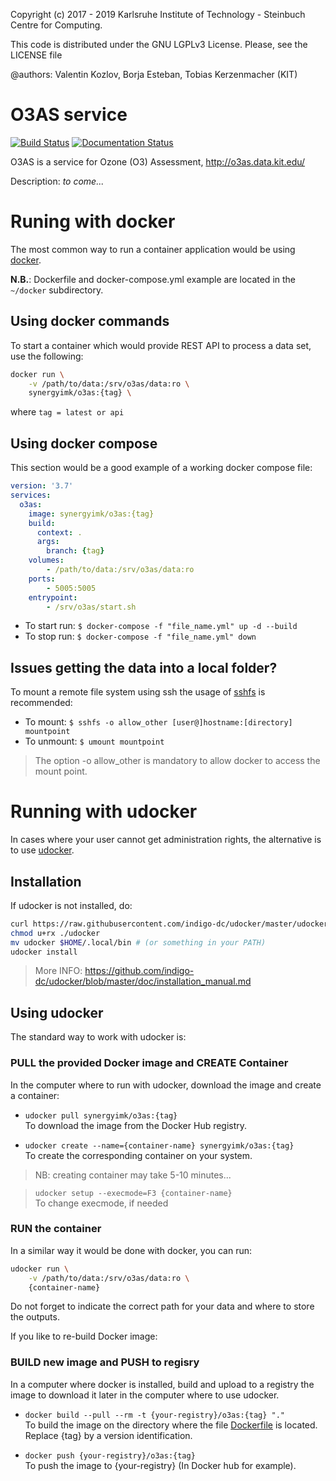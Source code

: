 Copyright (c) 2017 - 2019 Karlsruhe Institute of Technology - Steinbuch Centre for Computing.

This code is distributed under the GNU LGPLv3 License. Please, see the LICENSE file

@authors: Valentin Kozlov, Borja Esteban, Tobias Kerzenmacher (KIT)

# O3AS service
[![Build Status](https://jenkins.eosc-synergy.eu/buildStatus/icon?job=eosc-synergy-org%2Fo3as%2Ftest)](https://jenkins.eosc-synergy.eu/job/eosc-synergy-org/job/o3as/job/test/) [![Documentation Status](https://readthedocs.org/projects/o3as/badge/?version=latest)](https://o3as.readthedocs.io/en/latest/?badge=latest)

O3AS is a service for Ozone (O3) Assessment, http://o3as.data.kit.edu/

Description: *to come...*

# Runing with docker
The most common way to run a container application would be using [docker](https://docs.docker.com/).

**N.B.**: Dockerfile and docker-compose.yml example are located in the `~/docker` subdirectory.

## Using docker commands
To start a container which would provide REST API to process a data set, use the following:
```sh
docker run \
    -v /path/to/data:/srv/o3as/data:ro \
    synergyimk/o3as:{tag} \
```
where `tag = latest or api`


## Using docker compose
This section would be a good example of a working docker compose file:
```yml
version: '3.7'
services:
  o3as:
    image: synergyimk/o3as:{tag}
    build:
      context: .
      args:
        branch: {tag}
    volumes:
        - /path/to/data:/srv/o3as/data:ro
    ports:
        - 5005:5005
    entrypoint:
        - /srv/o3as/start.sh 
```

* To start run: `$ docker-compose -f "file_name.yml" up -d --build`
* To stop run: `$ docker-compose -f "file_name.yml" down`


## Issues getting the data into a local folder?
To mount a remote file system using ssh the usage of [sshfs](https://github.com/libfuse/sshfs) is recommended:
* To mount:  `$ sshfs -o allow_other [user@]hostname:[directory] mountpoint`
* To unmount: `$ umount mountpoint`

> The option -o allow_other is mandatory to allow docker to access the mount point.

# Running with udocker
In cases where your user cannot get administration rights, the alternative is to use [udocker](https://indigo-dc.gitbook.io/udocker/). 


## Installation
If udocker is not installed, do:
```sh
curl https://raw.githubusercontent.com/indigo-dc/udocker/master/udocker.py > udocker
chmod u+rx ./udocker
mv udocker $HOME/.local/bin # (or something in your PATH)
udocker install
```
> More INFO: https://github.com/indigo-dc/udocker/blob/master/doc/installation_manual.md


## Using udocker
The standard way to work with udocker is:

### PULL the provided Docker image and CREATE Container
In the computer where to run with udocker, download the image and create a container:

* `udocker pull synergyimk/o3as:{tag}` <br /> 
To download the image from the Docker Hub registry.

*  `udocker create --name={container-name} synergyimk/o3as:{tag}` <br /> 
To create the corresponding container on your system.

> NB: creating container may take 5-10 minutes...

> `udocker setup --execmode=F3 {container-name}` <br />
To change execmode, if needed

### RUN the container
In a similar way it would be done with docker, you can run:
```sh
udocker run \
    -v /path/to/data:/srv/o3as/data:ro \
    {container-name}
```
Do not forget to indicate the correct path for your data and where to store the outputs.

If you like to re-build Docker image:
### BUILD new image and PUSH to regisry
In a computer where docker is installed, build and upload to a registry the image to download it later in the computer where to use udocker.

* `docker build --pull --rm -t {your-registry}/o3as:{tag} "."` <br /> 
To build the image on the directory where the file [Dockerfile](./Dockerfile) is located. Replace {tag} by a version identification.

*  `docker push {your-registry}/o3as:{tag}` <br /> 
To push the image to {your-registry} (In Docker hub for example).
